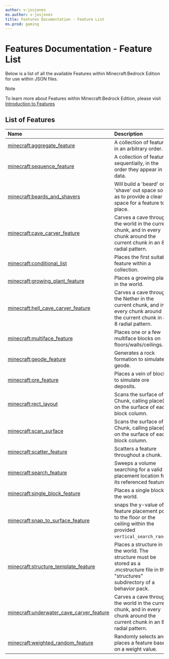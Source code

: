 ```yaml
---
author: v-josjones
ms.author: v-josjones
title: Features Documentation - Feature List
ms.prod: gaming
---
```


# Features Documentation - Feature List

Below is a list of all the available Features within Minecraft:Bedrock Edition for use within JSON files.

> [!NOTE]
> To learn more about Features within Minecraft:Bedrock Edition, please visit [Introduction to Features](FeaturesIntroduction.md)

## List of Features

| Name| Description |
|:-----------|:-----------|
| [minecraft:aggregate_feature](Features/minecraftAggregate_feature.md)| A collection of features in an arbitrary order.|
| [minecraft:sequence_feature](Features/minecraftSequence_feature.md)| A collection of features sequentially, in the order they appear in data.|
| [minecraft:beards_and_shavers](Features/minecraftBeards_and_shavers.md)| Will build a 'beard' or 'shave' out space so as to provide a clear space for a feature to place.|
| [minecraft:cave_carver_feature](Features/minecraftCave_carver_feature.md)| Carves a cave through the world in the current chunk, and in every chunk around the current chunk in an 8 radial pattern.|
| [minecraft:conditional_list](Features/minecraftConditional_list.md)| Places the first suitable feature within a collection.|
| [minecraft:growing_plant_feature](Features/minecraftGrowing_plant_feature.md)| Places a growing plant in the world.|
| [minecraft:hell_cave_carver_feature](Features/minecraftHell_cave_carver_feature.md)| Carves a cave through the Nether in the current chunk, and in every chunk around the current chunk in an 8 radial pattern.|
| [minecraft:multiface_feature](Features/minecraftMultiface_feature.md)| Places one or a few multiface blocks on floors/walls/ceilings.|
| [minecraft:geode_feature](Features/minecraftGeode_feature.md)| Generates a rock formation to simulate a geode.|
| [minecraft:ore_feature](Features/minecraftOre_feature.md)| Places a vein of blocks to simulate ore deposits.|
| [minecraft:rect_layout](Features/minecraftRect_layout.md)| Scans the surface of a Chunk, calling place() on the surface of each block column.|
| [minecraft:scan_surface](Features/minecraftScan_surface_feature.md)| Scans the surface of a Chunk, calling place() on the surface of each block column.|
| [minecraft:scatter_feature](Features/minecraftScatter_feature.md)| Scatters a feature throughout a chunk.|
| [minecraft:search_feature](Features/minecraftSearch_feature.md)| Sweeps a volume searching for a valid placement location for its referenced feature.|
| [minecraft:single_block_feature](Features/minecraftSingle_block_feature.md)| Places a single block in the world.|
| [minecraft:snap_to_surface_feature](Features/minecraftSnap_to_surface_feature.md)| snaps the y-value of a feature placement pos to the floor or the ceiling within the provided `vertical_search_range`.|
| [minecraft:structure_template_feature](Features/minecraftStructure_template_feature.md)| Places a structure in the world. The structure must be stored as a .mcstructure file in the "structures" subdirectory of a behavior pack.|
| [minecraft:underwater_cave_carver_feature](Features/minecraftUnderwater_cave_carver.md)| Carves a cave through the world in the current chunk, and in every chunk around the current chunk in an 8 radial pattern.|
| [minecraft:weighted_random_feature](Features/minecraftWeighted_random_feature.md)| Randomly selects and places a feature based on a weight value.|
